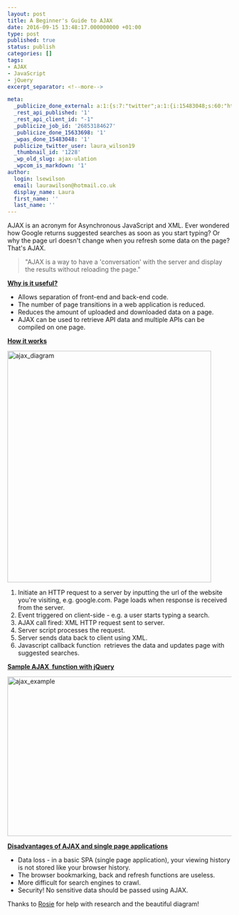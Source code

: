 ```yaml
---
layout: post
title: A Beginner's Guide to AJAX
date: 2016-09-15 13:48:17.000000000 +01:00
type: post
published: true
status: publish
categories: []
tags:
- AJAX
- JavaScript
- jQuery
excerpt_separator: <!--more-->

meta:
  _publicize_done_external: a:1:{s:7:"twitter";a:1:{i:15483048;s:60:"https://twitter.com/laura_wilson19/status/776417363289780224";}}
  _rest_api_published: '1'
  _rest_api_client_id: "-1"
  _publicize_job_id: '26853184627'
  _publicize_done_15633698: '1'
  _wpas_done_15483048: '1'
  publicize_twitter_user: laura_wilson19
  _thumbnail_id: '1228'
  _wp_old_slug: ajax-ulation
  _wpcom_is_markdown: '1'
author:
  login: lsewilson
  email: laurawilson@hotmail.co.uk
  display_name: Laura
  first_name: ''
  last_name: ''
---
```

<p>AJAX is an acronym for Asynchronous JavaScript and XML. Ever wondered how Google returns suggested searches as soon as you start typing? Or why the page url doesn't change when you refresh some data on the page? That's AJAX.</p>
<blockquote><p>"AJAX is a way to have a 'conversation' with the server and display the results without reloading the page."</p></blockquote>
<p><!--more--></p>
<p><span style="text-decoration:underline;"><strong>Why is it useful?</strong></span></p>
<ul class="default">
<li>Allows separation of front-end and back-end code.</li>
<li>The number of page transitions in a web application is reduced.</li>
<li>Reduces the amount of uploaded and downloaded data on a page.</li>
<li>AJAX can be used to retrieve API data and multiple APIs can be compiled on one page.</li>
</ul>
<p><span style="text-decoration:underline;"><strong>How it works</strong></span></p>
<p><img class="alignnone size-full wp-image-1183 aligncenter" src="{{ site.baseurl }}/assets/ajax_diagram.png" alt="ajax_diagram" width="458" height="521" /></p>
<ol class="default">
<li>Initiate an HTTP request to a server by inputting the url of the website you're visiting, e.g. google.com. Page loads when response is received from the server.</li>
<li>Event triggered on client-side - e.g. a user starts typing a search.</li>
<li>AJAX call fired: XML HTTP request sent to server.</li>
<li>Server script processes the request.</li>
<li>Server sends data back to client using XML.</li>
<li>Javascript callback function  retrieves the data and updates page with suggested searches.</li>
</ol>
<p><span style="text-decoration:underline;"><strong>Sample AJAX  function with jQuery</strong></span></p>
<p><img class="alignnone size-full wp-image-1194 aligncenter" src="{{ site.baseurl }}/assets/ajax_example.png" alt="ajax_example" width="555" height="359" /></p>
<p><span style="text-decoration:underline;"><strong>Disadvantages of AJAX and single page applications</strong></span></p>
<ul class="default">
<li>Data loss - in a basic SPA (single page application), your viewing history is not stored like your browser history.</li>
<li>The browser bookmarking, back and refresh functions are useless.</li>
<li>More difficult for search engines to crawl.</li>
<li>Security! No sensitive data should be passed using AJAX.</li>
</ul>
<p>Thanks to <a href="http://www.github.com/rosieallott">Rosie</a> for help with research and the beautiful diagram!</p>
